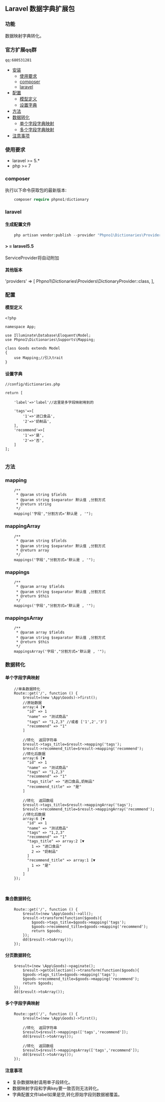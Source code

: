 ## Laravel 数据字典扩展包

### 功能
<p>数据映射字典转化。</p>

### 官方扩展qq群
    qq:680531281

- <a href="#安装">安装</a>
    - <a href="#使用要求">使用要求</a>
    - <a href="#composer">composer</a>
    - <a href="#laravel">laravel</a>
- <a href="#配置">配置</a>    
    - <a href="#模型定义">模型定义</a>    
    - <a href="#设置字典">设置字典</a>    
- <a href="#方法">方法</a>
- <a href="#数据转化">数据转化</a>
    - <a href="#单个字段字典映射">单个字段字典映射</a>
    - <a href="#多个字段字典映射">多个字段字典映射</a>
- <a href="#注意事项">注意事项</a>

### 使用要求

- laravel >= 5.*    
- php     >= 7

### composer
执行以下命令获取包的最新版本:

```php
    composer require phpno1/dictionary
```

### laravel

#### 生成配置文件
```php
    php artisan vendor:publish --provider "Phpno1\Dictionaries\Providers\DictionaryProvider"
```

#### > = laravel5.5
ServiceProvider将自动附加

#### 其他版本
'providers' => [
    Phpno1\Dictionaries\Providers\DictionaryProvider::class,
],

### 配置 

#### 模型定义

```
<?php

namespace App;

use Illuminate\Database\Eloquent\Model;
use Phpno1\Dictionaries\Supports\Mapping;

class Goods extends Model
{
    use Mapping;//引入trait
}

```

#### 设置字典

```
//config/dictionaries.php

return [

    'label'=>'label'//这里是多字段映射用到的
    
    'tags'=>[
        '1'=>'进口食品',
        '2'=>'奶制品',
    ],
    'recommend'=>[
        '1'=>'是',
        '2'=>'否',
    ]
];
    
```

### 方法 

### mapping
``` 
    /**
     * @param string $fields
     * @param string $separator 默认值 ,分割方式
     * @return string
     */
    mapping('字段',"分割方式='默认是 , '");
```


### mappingArray

```
    /**
     * @param string $fields
     * @param string $separator 默认值 ,分割方式
     * @return array
     */
    mappings('字段',"分割方式='默认是 , '");
```

### mappings
```
    /**
     * @param array $fields
     * @param string $separator 默认值 ,分割方式
     * @return $this
     */
    mappings('字段',"分割方式='默认是 , '");
```

### mappingsArray
```
    /**
     * @param array $fields
     * @param string $separator 默认值 ,分割方式
     * @return $this
     */
    mappingsArray('字段',"分割方式='默认是 , '");
```

### 数据转化

#### 单个字段字典映射

```
    //单条数据转化 
    Route::get('/', function () {
        $result=(new \App\Goods)->first();
        //原始数据
        array:4 [▼
          "id" => 1
          "name" => "测试商品"
          "tags" => "1,2,3" //或者 ['1',2','3']
          "recommend" => "1"
        ]
        
        //转化  返回字符串
        $result->tags_title=$result->mapping('tags');
        $result->recommend_title=$result->mapping('recommend');       
        //转化后数据  
        array:6 [▼
          "id" => 1
          "name" => "测试商品"
          "tags" => "1,2,3"
          "recommend" => "1"
          "tags_title" => "进口食品,奶制品"
          "recommend_title" => "是"
        ]  
        
        //转化  返回数组
        $result->tags_title=$result->mappingArray('tags');
        $result->recommend_title=$result->mappingArray('recommend');
        //转化后数据  
        array:6 [▼
          "id" => 1
          "name" => "测试商品"
          "tags" => "1,2,3"
          "recommend" => "1"
          "tags_title" => array:2 [▼
            1 => "进口食品"
            2 => "奶制品"
          ]
          "recommend_title" => array:1 [▼
            1 => "是"
          ]
        ]
    });
    
   
```

#### 集合数据转化

```
    Route::get('/', function () {
        $result=(new \App\Goods)->all();
        $result->transform(function($goods){
            $goods->tags_title=$goods->mapping('tags');
            $goods->recommend_title=$goods->mapping('recommend');
            return $goods;
        });
        dd($result->toArray());
    });
```

#### 分页数据转化

```
    $result=(new \App\Goods)->paginate();
        $result->getCollection()->transform(function($goods){
        $goods->tags_title=$goods->mapping('tags');
        $goods->recommend_title=$goods->mapping('recommend');
        return $goods;
    });
    dd($result->toArray());
```

#### 多个字段字典映射

```
    Route::get('/', function () {
        $result=(new \App\Goods)->first();
        
        //转化  返回字符串
        $result=$result->mappings(['tags','recommend']);
        dd($result->toArray());
        
        //转化  返回数组
        $result=$result->mappingsArray(['tags','recommend']);
        dd($result->toArray());
    });
```

#### 注意事项

+ 复杂数据映射请用单子段转化。
+ 数据映射字段和字典key要一致否则无法转化。
+ 字典配置文件label如果是空,转化原始字段则数据被覆盖。
